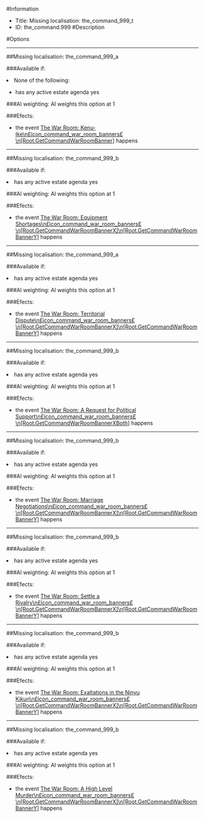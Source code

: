 #Information
 - Title: Missing localisation: the_command_999_t
 - ID: the_command.999
#Description

#Options

___
##Missing localisation: the_command_999_a

###Available if:
<li>None of the following:</li><ul><li>has any active estate agenda yes</li></ul>

###AI weighting:
AI weights this option at 1


###Efects:<ul><li>the event [The War Room: Kenu-Ike\n£icon_command_war_room_banners£\n[Root.GetCommandWarRoomBanner]](../events/the_war_room_kenu_ike_npsicon_command_war_room_bannersps_n_root_getcommandwarroombanner.md) happens</li></ul>

___
##Missing localisation: the_command_999_b

###Available if:
<li>has any active estate agenda yes</li>

###AI weighting:
AI weights this option at 1


###Efects:<ul><li>the event [The War Room: Equipment Shortages\n£icon_command_war_room_banners£\n[Root.GetCommandWarRoomBannerX]\n[Root.GetCommandWarRoomBannerY]](../events/the_war_room_equipment_shortages_npsicon_command_war_room_bannersps_n_root_getcommandwarroombannerx_n_root_getcommandwarroombannery.md) happens</li></ul>

___
##Missing localisation: the_command_999_a

###Available if:
<li>has any active estate agenda yes</li>

###AI weighting:
AI weights this option at 1


###Efects:<ul><li>the event [The War Room: Territorial Dispute\n£icon_command_war_room_banners£\n[Root.GetCommandWarRoomBannerX]\n[Root.GetCommandWarRoomBannerY]](../events/the_war_room_territorial_dispute_npsicon_command_war_room_bannersps_n_root_getcommandwarroombannerx_n_root_getcommandwarroombannery.md) happens</li></ul>

___
##Missing localisation: the_command_999_b

###Available if:
<li>has any active estate agenda yes</li>

###AI weighting:
AI weights this option at 1


###Efects:<ul><li>the event [The War Room: A Request for Political Support\n£icon_command_war_room_banners£\n[Root.GetCommandWarRoomBannerXBoth]](../events/the_war_room_a_request_for_political_support_npsicon_command_war_room_bannersps_n_root_getcommandwarroombannerxboth.md) happens</li></ul>

___
##Missing localisation: the_command_999_b

###Available if:
<li>has any active estate agenda yes</li>

###AI weighting:
AI weights this option at 1


###Efects:<ul><li>the event [The War Room: Marriage Negotiations\n£icon_command_war_room_banners£\n[Root.GetCommandWarRoomBannerX]\n[Root.GetCommandWarRoomBannerY]](../events/the_war_room_marriage_negotiations_npsicon_command_war_room_bannersps_n_root_getcommandwarroombannerx_n_root_getcommandwarroombannery.md) happens</li></ul>

___
##Missing localisation: the_command_999_b

###Available if:
<li>has any active estate agenda yes</li>

###AI weighting:
AI weights this option at 1


###Efects:<ul><li>the event [The War Room: Settle a Rivalry\n£icon_command_war_room_banners£\n[Root.GetCommandWarRoomBannerX]\n[Root.GetCommandWarRoomBannerY]](../events/the_war_room_settle_a_rivalry_npsicon_command_war_room_bannersps_n_root_getcommandwarroombannerx_n_root_getcommandwarroombannery.md) happens</li></ul>

___
##Missing localisation: the_command_999_b

###Available if:
<li>has any active estate agenda yes</li>

###AI weighting:
AI weights this option at 1


###Efects:<ul><li>the event [The War Room: Exaltations in the Ninyu Kikun\n£icon_command_war_room_banners£\n[Root.GetCommandWarRoomBannerX]\n[Root.GetCommandWarRoomBannerY]](../events/the_war_room_exaltations_in_the_ninyu_kikun_npsicon_command_war_room_bannersps_n_root_getcommandwarroombannerx_n_root_getcommandwarroombannery.md) happens</li></ul>

___
##Missing localisation: the_command_999_b

###Available if:
<li>has any active estate agenda yes</li>

###AI weighting:
AI weights this option at 1


###Efects:<ul><li>the event [The War Room: A High Level Murder\n£icon_command_war_room_banners£\n[Root.GetCommandWarRoomBannerX]\n[Root.GetCommandWarRoomBannerY]](../events/the_war_room_a_high_level_murder_npsicon_command_war_room_bannersps_n_root_getcommandwarroombannerx_n_root_getcommandwarroombannery.md) happens</li></ul>

